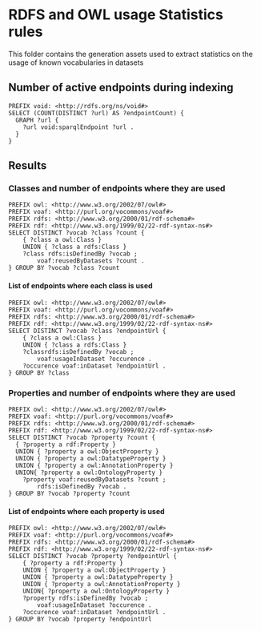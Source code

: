 # RDFS and OWL usage Statistics rules

This folder contains the generation assets used to extract statistics on the usage of known vocabularies in datasets

## Number of active endpoints during indexing

```sparql
PREFIX void: <http://rdfs.org/ns/void#>
SELECT (COUNT(DISTINCT ?url) AS ?endpointCount) {
  GRAPH ?url {
  	?url void:sparqlEndpoint ?url .
  }
}
```

## Results

### Classes and number of endpoints where they are used

```sparql
PREFIX owl: <http://www.w3.org/2002/07/owl#>
PREFIX voaf: <http://purl.org/vocommons/voaf#>
PREFIX rdfs: <http://www.w3.org/2000/01/rdf-schema#>
PREFIX rdf: <http://www.w3.org/1999/02/22-rdf-syntax-ns#>
SELECT DISTINCT ?vocab ?class ?count {
    { ?class a owl:Class }
    UNION { ?class a rdfs:Class }
    ?class rdfs:isDefinedBy ?vocab ;
        voaf:reusedByDatasets ?count .
} GROUP BY ?vocab ?class ?count
```

#### List of endpoints where each class is used

```sparql
PREFIX owl: <http://www.w3.org/2002/07/owl#>
PREFIX voaf: <http://purl.org/vocommons/voaf#>
PREFIX rdfs: <http://www.w3.org/2000/01/rdf-schema#>
PREFIX rdf: <http://www.w3.org/1999/02/22-rdf-syntax-ns#>
SELECT DISTINCT ?vocab ?class ?endpointUrl {
    { ?class a owl:Class }
    UNION { ?class a rdfs:Class }
    ?classrdfs:isDefinedBy ?vocab ;
        voaf:usageInDataset ?occurence .
    ?occurence voaf:inDataset ?endpointUrl .
} GROUP BY ?class
```

### Properties and number of endpoints where they are used

```sparql
PREFIX owl: <http://www.w3.org/2002/07/owl#>
PREFIX voaf: <http://purl.org/vocommons/voaf#>
PREFIX rdfs: <http://www.w3.org/2000/01/rdf-schema#>
PREFIX rdf: <http://www.w3.org/1999/02/22-rdf-syntax-ns#>
SELECT DISTINCT ?vocab ?property ?count {
  { ?property a rdf:Property }
  UNION { ?property a owl:ObjectProperty }
  UNION { ?property a owl:DatatypeProperty }
  UNION { ?property a owl:AnnotationProperty }
  UNION{ ?property a owl:OntologyProperty }
    ?property voaf:reusedByDatasets ?count ;
    	rdfs:isDefinedBy ?vocab .
} GROUP BY ?vocab ?property ?count
```

#### List of endpoints where each property is used

```sparql
PREFIX owl: <http://www.w3.org/2002/07/owl#>
PREFIX voaf: <http://purl.org/vocommons/voaf#>
PREFIX rdfs: <http://www.w3.org/2000/01/rdf-schema#>
PREFIX rdf: <http://www.w3.org/1999/02/22-rdf-syntax-ns#>
SELECT DISTINCT ?vocab ?property ?endpointUrl {
    { ?property a rdf:Property }
    UNION { ?property a owl:ObjectProperty }
    UNION { ?property a owl:DatatypeProperty }
    UNION { ?property a owl:AnnotationProperty }
    UNION{ ?property a owl:OntologyProperty }
    ?property rdfs:isDefinedBy ?vocab ;
        voaf:usageInDataset ?occurence .
    ?occurence voaf:inDataset ?endpointUrl .
} GROUP BY ?vocab ?property ?endpointUrl
```